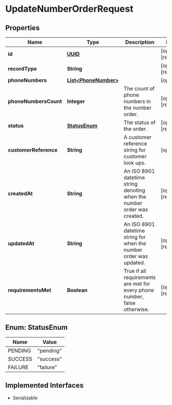 

# UpdateNumberOrderRequest

## Properties

Name | Type | Description | Notes
------------ | ------------- | ------------- | -------------
**id** | [**UUID**](UUID.md) |  |  [optional] [readonly]
**recordType** | **String** |  |  [optional] [readonly]
**phoneNumbers** | [**List&lt;PhoneNumber&gt;**](PhoneNumber.md) |  |  [optional]
**phoneNumbersCount** | **Integer** | The count of phone numbers in the number order. |  [optional] [readonly]
**status** | [**StatusEnum**](#StatusEnum) | The status of the order. |  [optional] [readonly]
**customerReference** | **String** | A customer reference string for customer look ups. |  [optional]
**createdAt** | **String** | An ISO 8901 datetime string denoting when the number order was created. |  [optional] [readonly]
**updatedAt** | **String** | An ISO 8901 datetime string for when the number order was updated. |  [optional] [readonly]
**requirementsMet** | **Boolean** | True if all requirements are met for every phone number, false otherwise. |  [optional] [readonly]



## Enum: StatusEnum

Name | Value
---- | -----
PENDING | &quot;pending&quot;
SUCCESS | &quot;success&quot;
FAILURE | &quot;failure&quot;


## Implemented Interfaces

* Serializable


